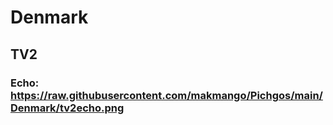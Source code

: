 
# Denmark
## TV2
### Echo: https://raw.githubusercontent.com/makmango/Pichgos/main/Denmark/tv2echo.png
